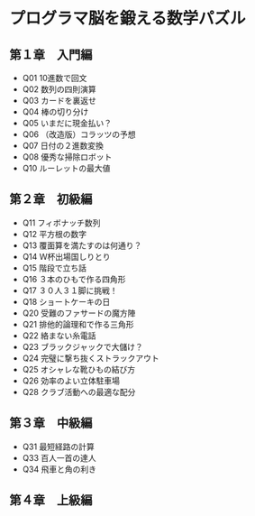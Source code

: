 # プログラマ脳を鍛える数学パズル

## 第１章　入門編
- Q01 10進数で回文
- Q02 数列の四則演算
- Q03 カードを裏返せ
- Q04 棒の切り分け
- Q05 いまだに現金払い？
- Q06 （改造版）コラッツの予想
- Q07 日付の２進数変換
- Q08 優秀な掃除ロボット
- Q10 ルーレットの最大値

## 第２章　初級編
- Q11 フィボナッチ数列
- Q12 平方根の数字
- Q13 覆面算を満たすのは何通り？
- Q14 Ｗ杯出場国しりとり
- Q15 階段で立ち話
- Q16 ３本のひもで作る四角形
- Q17 ３０人３１脚に挑戦！
- Q18 ショートケーキの日
- Q20 受難のファサードの魔方陣
- Q21 排他的論理和で作る三角形
- Q22 絡まない糸電話
- Q23 ブラックジャックで大儲け？
- Q24 完璧に撃ち抜くストラックアウト
- Q25 オシャレな靴ひもの結び方
- Q26 効率のよい立体駐車場
- Q28 クラブ活動への最適な配分

## 第３章　中級編
- Q31 最短経路の計算
- Q33 百人一首の達人
- Q34 飛車と角の利き

## 第４章　上級編
